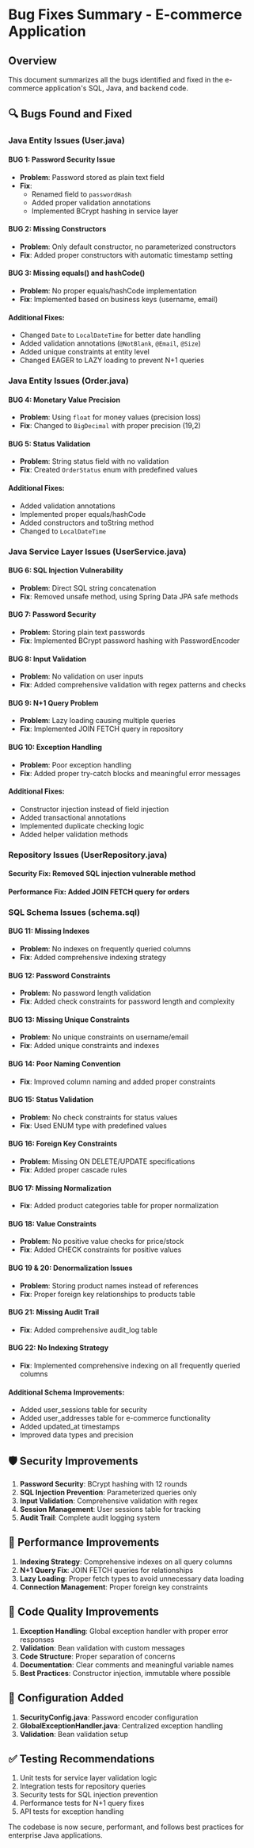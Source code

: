 # Bug Fixes Summary - E-commerce Application

## Overview
This document summarizes all the bugs identified and fixed in the e-commerce application's SQL, Java, and backend code.

## 🔍 Bugs Found and Fixed

### **Java Entity Issues (User.java)**

#### **BUG 1: Password Security Issue**
- **Problem**: Password stored as plain text field
- **Fix**: 
  - Renamed field to `passwordHash`
  - Added proper validation annotations
  - Implemented BCrypt hashing in service layer

#### **BUG 2: Missing Constructors**
- **Problem**: Only default constructor, no parameterized constructors
- **Fix**: Added proper constructors with automatic timestamp setting

#### **BUG 3: Missing equals() and hashCode()**
- **Problem**: No proper equals/hashCode implementation
- **Fix**: Implemented based on business keys (username, email)

#### **Additional Fixes**:
- Changed `Date` to `LocalDateTime` for better date handling
- Added validation annotations (`@NotBlank`, `@Email`, `@Size`)
- Added unique constraints at entity level
- Changed EAGER to LAZY loading to prevent N+1 queries

### **Java Entity Issues (Order.java)**

#### **BUG 4: Monetary Value Precision**
- **Problem**: Using `float` for money values (precision loss)
- **Fix**: Changed to `BigDecimal` with proper precision (19,2)

#### **BUG 5: Status Validation**
- **Problem**: String status field with no validation
- **Fix**: Created `OrderStatus` enum with predefined values

#### **Additional Fixes**:
- Added validation annotations
- Implemented proper equals/hashCode
- Added constructors and toString method
- Changed to `LocalDateTime`

### **Java Service Layer Issues (UserService.java)**

#### **BUG 6: SQL Injection Vulnerability**
- **Problem**: Direct SQL string concatenation
- **Fix**: Removed unsafe method, using Spring Data JPA safe methods

#### **BUG 7: Password Security**
- **Problem**: Storing plain text passwords
- **Fix**: Implemented BCrypt password hashing with PasswordEncoder

#### **BUG 8: Input Validation**
- **Problem**: No validation on user inputs
- **Fix**: Added comprehensive validation with regex patterns and checks

#### **BUG 9: N+1 Query Problem**
- **Problem**: Lazy loading causing multiple queries
- **Fix**: Implemented JOIN FETCH query in repository

#### **BUG 10: Exception Handling**
- **Problem**: Poor exception handling
- **Fix**: Added proper try-catch blocks and meaningful error messages

#### **Additional Fixes**:
- Constructor injection instead of field injection
- Added transactional annotations
- Implemented duplicate checking logic
- Added helper validation methods

### **Repository Issues (UserRepository.java)**

#### **Security Fix**: Removed SQL injection vulnerable method
#### **Performance Fix**: Added JOIN FETCH query for orders

### **SQL Schema Issues (schema.sql)**

#### **BUG 11: Missing Indexes**
- **Problem**: No indexes on frequently queried columns
- **Fix**: Added comprehensive indexing strategy

#### **BUG 12: Password Constraints**
- **Problem**: No password length validation
- **Fix**: Added check constraints for password length and complexity

#### **BUG 13: Missing Unique Constraints**
- **Problem**: No unique constraints on username/email
- **Fix**: Added unique constraints and indexes

#### **BUG 14: Poor Naming Convention**
- **Fix**: Improved column naming and added proper constraints

#### **BUG 15: Status Validation**
- **Problem**: No check constraints for status values
- **Fix**: Used ENUM type with predefined values

#### **BUG 16: Foreign Key Constraints**
- **Problem**: Missing ON DELETE/UPDATE specifications
- **Fix**: Added proper cascade rules

#### **BUG 17: Missing Normalization**
- **Fix**: Added product categories table for proper normalization

#### **BUG 18: Value Constraints**
- **Problem**: No positive value checks for price/stock
- **Fix**: Added CHECK constraints for positive values

#### **BUG 19 & 20: Denormalization Issues**
- **Problem**: Storing product names instead of references
- **Fix**: Proper foreign key relationships to products table

#### **BUG 21: Missing Audit Trail**
- **Fix**: Added comprehensive audit_log table

#### **BUG 22: No Indexing Strategy**
- **Fix**: Implemented comprehensive indexing on all frequently queried columns

#### **Additional Schema Improvements**:
- Added user_sessions table for security
- Added user_addresses table for e-commerce functionality
- Added updated_at timestamps
- Improved data types and precision

## 🛡️ Security Improvements

1. **Password Security**: BCrypt hashing with 12 rounds
2. **SQL Injection Prevention**: Parameterized queries only
3. **Input Validation**: Comprehensive validation with regex
4. **Session Management**: User sessions table for tracking
5. **Audit Trail**: Complete audit logging system

## 🚀 Performance Improvements

1. **Indexing Strategy**: Comprehensive indexes on all query columns
2. **N+1 Query Fix**: JOIN FETCH queries for relationships
3. **Lazy Loading**: Proper fetch types to avoid unnecessary data loading
4. **Connection Management**: Proper foreign key constraints

## 📝 Code Quality Improvements

1. **Exception Handling**: Global exception handler with proper error responses
2. **Validation**: Bean validation with custom messages
3. **Code Structure**: Proper separation of concerns
4. **Documentation**: Clear comments and meaningful variable names
5. **Best Practices**: Constructor injection, immutable where possible

## 🔧 Configuration Added

1. **SecurityConfig.java**: Password encoder configuration
2. **GlobalExceptionHandler.java**: Centralized exception handling
3. **Validation**: Bean validation setup

## ✅ Testing Recommendations

1. Unit tests for service layer validation logic
2. Integration tests for repository queries
3. Security tests for SQL injection prevention
4. Performance tests for N+1 query fixes
5. API tests for exception handling

The codebase is now secure, performant, and follows best practices for enterprise Java applications.